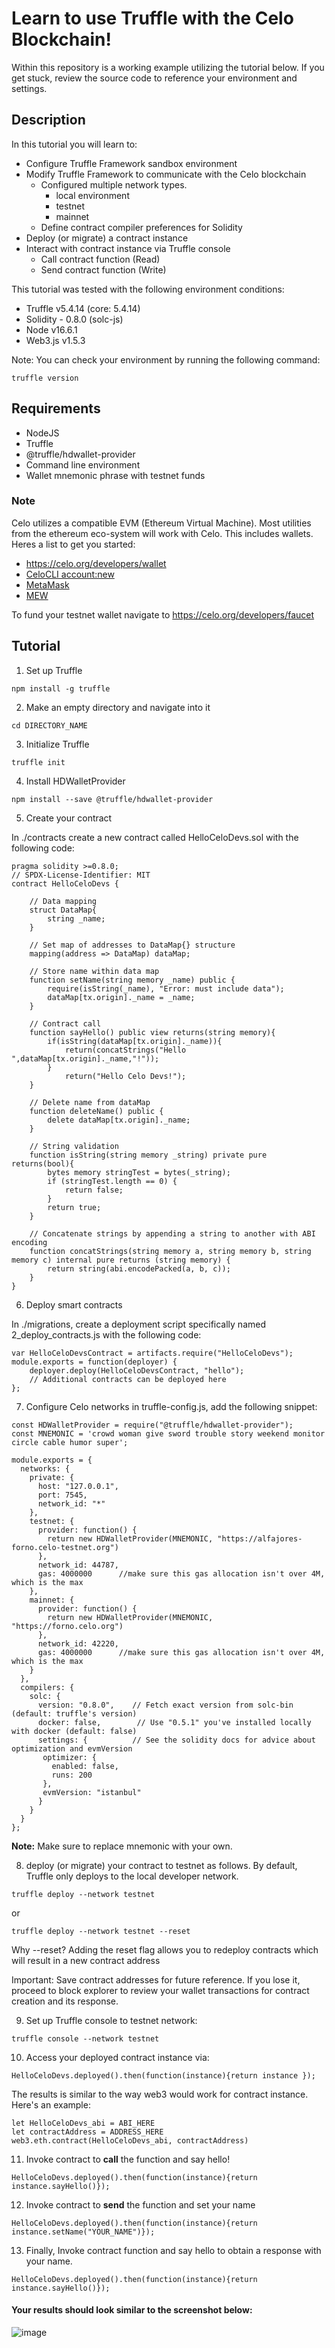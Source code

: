 
# Learn to use Truffle with the Celo Blockchain!

Within this repository is a working example utilizing the tutorial below. If you get stuck, review the source code to reference your environment and settings.

## Description
In this tutorial you will learn to:

- Configure Truffle Framework sandbox environment
- Modify Truffle Framework to communicate with the Celo blockchain
  - Configured multiple network types.
    - local environment
    - testnet
    - mainnet
  - Define contract compiler preferences for Solidity
- Deploy (or migrate) a contract instance
- Interact with contract instance via Truffle console
  - Call contract function (Read)
  - Send contract function (Write)

This tutorial was tested with the following environment conditions:

- Truffle v5.4.14 (core: 5.4.14)
- Solidity - 0.8.0 (solc-js)
- Node v16.6.1
- Web3.js v1.5.3

Note: You can check your environment by running the following command:

```
truffle version
```

## Requirements
- NodeJS
- Truffle
- @truffle/hdwallet-provider
- Command line environment
- Wallet mnemonic phrase with testnet funds

### Note
Celo utilizes a compatible EVM (Ethereum Virtual Machine). Most utilities from the ethereum eco-system will work with Celo. This includes wallets. Heres a list to get you started:

- https://celo.org/developers/wallet
- [CeloCLI account:new](https://docs.celo.org/command-line-interface/introduction)
- [MetaMask](https://metamask.io/)
- [MEW](https://www.myetherwallet.com/wallet/create/software?type=mnemonic)

To fund your testnet wallet navigate to https://celo.org/developers/faucet


## Tutorial


1. Set up Truffle

```
npm install -g truffle
```

2. Make an empty directory and navigate into it

```
cd DIRECTORY_NAME
```

3. Initialize Truffle

```
truffle init
```

4. Install HDWalletProvider

```
npm install --save @truffle/hdwallet-provider
```

5. Create your contract

In ./contracts create a new contract called HelloCeloDevs.sol with the following code:

```
pragma solidity >=0.8.0;
// SPDX-License-Identifier: MIT
contract HelloCeloDevs {

    // Data mapping
    struct DataMap{
        string _name;
    }

    // Set map of addresses to DataMap{} structure
    mapping(address => DataMap) dataMap;

    // Store name within data map
    function setName(string memory _name) public {
        require(isString(_name), "Error: must include data");
        dataMap[tx.origin]._name = _name;
    }

    // Contract call
    function sayHello() public view returns(string memory){
        if(isString(dataMap[tx.origin]._name)){
            return(concatStrings("Hello ",dataMap[tx.origin]._name,"!"));
        }
            return("Hello Celo Devs!");
    }

    // Delete name from dataMap
    function deleteName() public {
        delete dataMap[tx.origin]._name;
    }

    // String validation
    function isString(string memory _string) private pure returns(bool){
        bytes memory stringTest = bytes(_string);
        if (stringTest.length == 0) {
            return false;
        }
        return true;
    }

    // Concatenate strings by appending a string to another with ABI encoding
    function concatStrings(string memory a, string memory b, string memory c) internal pure returns (string memory) {
        return string(abi.encodePacked(a, b, c));
    }
}
```


6. Deploy smart contracts

In ./migrations, create a deployment script specifically named 2_deploy_contracts.js with the following code:

```
var HelloCeloDevsContract = artifacts.require("HelloCeloDevs");
module.exports = function(deployer) {
    deployer.deploy(HelloCeloDevsContract, "hello");
    // Additional contracts can be deployed here
};
```

7. Configure Celo networks in truffle-config.js, add the following snippet:

```
const HDWalletProvider = require("@truffle/hdwallet-provider");
const MNEMONIC = 'crowd woman give sword trouble story weekend monitor circle cable humor super';

module.exports = {
  networks: {
    private: {
      host: "127.0.0.1",
      port: 7545,
      network_id: "*"
    },
    testnet: {
      provider: function() {
        return new HDWalletProvider(MNEMONIC, "https://alfajores-forno.celo-testnet.org")
      },
      network_id: 44787,
      gas: 4000000      //make sure this gas allocation isn't over 4M, which is the max
    },
    mainnet: {
      provider: function() {
        return new HDWalletProvider(MNEMONIC, "https://forno.celo.org")
      },
      network_id: 42220,
      gas: 4000000      //make sure this gas allocation isn't over 4M, which is the max
    }
  },
  compilers: {
    solc: {
      version: "0.8.0",    // Fetch exact version from solc-bin (default: truffle's version)
      docker: false,        // Use "0.5.1" you've installed locally with docker (default: false)
      settings: {          // See the solidity docs for advice about optimization and evmVersion
       optimizer: {
         enabled: false,
         runs: 200
       },
       evmVersion: "istanbul"
      }
    }
  }
};
```

__Note:__ Make sure to replace mnemonic with your own.

8. deploy (or migrate) your contract to testnet as follows. By default, Truffle only deploys to the local developer network.

```
truffle deploy --network testnet
```
or
```
truffle deploy --network testnet --reset
```

Why --reset? Adding the reset flag allows you to redeploy contracts which will result in a new contract address

Important: Save contract addresses for future reference. If you lose it, proceed to block explorer to review your wallet transactions for contract creation and its response.

9. Set up Truffle console to testnet network:

```
truffle console --network testnet
```

10. Access your deployed contract instance via:

```
HelloCeloDevs.deployed().then(function(instance){return instance });
```

The results is similar to the way web3 would work for contract instance. Here's an example:

```
let HelloCeloDevs_abi = ABI_HERE
let contractAddress = ADDRESS_HERE
web3.eth.contract(HelloCeloDevs_abi, contractAddress)
```
11. Invoke contract to __call__ the function and say hello!

```
HelloCeloDevs.deployed().then(function(instance){return instance.sayHello()});
```

12. Invoke contract to __send__ the function and set your name

```
HelloCeloDevs.deployed().then(function(instance){return instance.setName("YOUR_NAME")});
```

13. Finally, Invoke contract function and say hello to obtain a response with your name.

```
HelloCeloDevs.deployed().then(function(instance){return instance.sayHello()});
```

#### Your results should look similar to the screenshot below:
![image](https://user-images.githubusercontent.com/2653576/137046171-1d9d9aab-d66e-43a9-95c8-3ebc6fd1d142.png)

